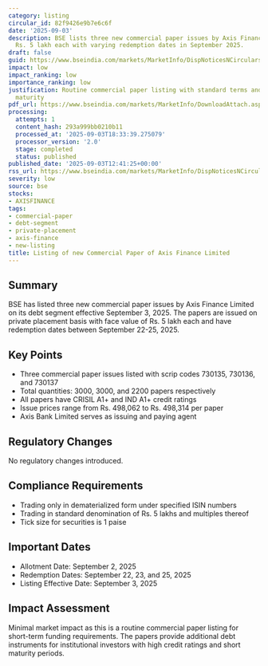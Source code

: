 ```yaml
---
category: listing
circular_id: 82f9426e9b7e6c6f
date: '2025-09-03'
description: BSE lists three new commercial paper issues by Axis Finance Limited worth
  Rs. 5 lakh each with varying redemption dates in September 2025.
draft: false
guid: https://www.bseindia.com/markets/MarketInfo/DispNoticesNCirculars.aspx?Noticeid={7A051B65-DC74-4FFA-AC06-48DDE3F7F0E8}&noticeno=20250903-32&dt=09/03/2025&icount=32&totcount=53&flag=0
impact: low
impact_ranking: low
importance_ranking: low
justification: Routine commercial paper listing with standard terms and short-term
  maturity
pdf_url: https://www.bseindia.com/markets/MarketInfo/DownloadAttach.aspx?id=20250903-32&attachedId=
processing:
  attempts: 1
  content_hash: 293a999bb0210b11
  processed_at: '2025-09-03T18:33:39.275079'
  processor_version: '2.0'
  stage: completed
  status: published
published_date: '2025-09-03T12:41:25+00:00'
rss_url: https://www.bseindia.com/markets/MarketInfo/DispNoticesNCirculars.aspx?Noticeid={7A051B65-DC74-4FFA-AC06-48DDE3F7F0E8}&noticeno=20250903-32&dt=09/03/2025&icount=32&totcount=53&flag=0
severity: low
source: bse
stocks:
- AXISFINANCE
tags:
- commercial-paper
- debt-segment
- private-placement
- axis-finance
- new-listing
title: Listing of new Commercial Paper of Axis Finance Limited
---
```


## Summary

BSE has listed three new commercial paper issues by Axis Finance Limited on its debt segment effective September 3, 2025. The papers are issued on private placement basis with face value of Rs. 5 lakh each and have redemption dates between September 22-25, 2025.

## Key Points

- Three commercial paper issues listed with scrip codes 730135, 730136, and 730137
- Total quantities: 3000, 3000, and 2200 papers respectively
- All papers have CRISIL A1+ and IND A1+ credit ratings
- Issue prices range from Rs. 498,062 to Rs. 498,314 per paper
- Axis Bank Limited serves as issuing and paying agent

## Regulatory Changes

No regulatory changes introduced.

## Compliance Requirements

- Trading only in dematerialized form under specified ISIN numbers
- Trading in standard denomination of Rs. 5 lakhs and multiples thereof
- Tick size for securities is 1 paise

## Important Dates

- Allotment Date: September 2, 2025
- Redemption Dates: September 22, 23, and 25, 2025
- Listing Effective Date: September 3, 2025

## Impact Assessment

Minimal market impact as this is a routine commercial paper listing for short-term funding requirements. The papers provide additional debt instruments for institutional investors with high credit ratings and short maturity periods.